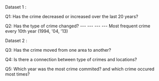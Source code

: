 Dataset 1 :

Q1: Has the crime decreased or increased over the last 20 years?

[logo]: https://github.com/PatrickFenger/pythonAssignments/blob/master/Assignment_1/Figure_1.png

Q2: Has the type of crime changed? --- --- --- --- Most frequent crime every 10th year (1994, '04, '13)

Dataset 2 :

Q3: Has the crime moved from one area to another?

Q4: Is there a connection between type of crimes and locations?

Q5: Which year was the most crime commited? and which crime occured most times?
